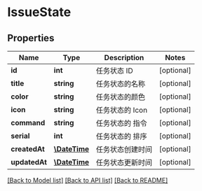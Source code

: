 # IssueState

## Properties

Name | Type | Description | Notes
------------ | ------------- | ------------- | -------------
**id** | **int** | 任务状态 ID | [optional] 
**title** | **string** | 任务状态的名称 | [optional] 
**color** | **string** | 任务状态的颜色 | [optional] 
**icon** | **string** | 任务状态的 Icon | [optional] 
**command** | **string** | 任务状态的 指令 | [optional] 
**serial** | **int** | 任务状态的 排序 | [optional] 
**createdAt** | [**\DateTime**](https://www.php.net/class.datetime) | 任务状态创建时间 | [optional] 
**updatedAt** | [**\DateTime**](https://www.php.net/class.datetime) | 任务状态更新时间 | [optional] 

[[Back to Model list]](../../README.md#documentation-for-models) [[Back to API list]](../../README.md#documentation-for-api-endpoints) [[Back to README]](../../README.md)


